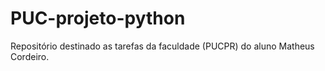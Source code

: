 # PUC-projeto-python
Repositório destinado as tarefas da faculdade (PUCPR) do aluno Matheus Cordeiro. 
